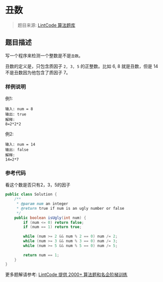 # 丑数
 > 题目来源: [LintCode 算法题库](https://www.lintcode.com/problem/ugly-number/?utm_source=sc-github-wzz)
 ## 题目描述
 写一个程序来检测一个整数是不是`丑数`。

丑数的定义是，只包含质因子 `2, 3, 5` 的正整数。比如 6, 8 就是丑数，但是 14 不是丑数因为他包含了质因子 7。
 ### 样例说明
 例1:
```
输入: num = 8 
输出: true
解释:
8=2*2*2
```
例2:
```
输入: num = 14 
输出: false
解释:
14=2*7 
```

 ### 参考代码
 看这个数是否只有2，3，5的因子
```java
public class Solution {
    /**
     * @param num an integer
     * @return true if num is an ugly number or false
     */
    public boolean isUgly(int num) {
        if (num <= 0) return false;  
        if (num == 1) return true;  
          
        while (num >= 2 && num % 2 == 0) num /= 2;  
        while (num >= 3 && num % 3 == 0) num /= 3;  
        while (num >= 5 && num % 5 == 0) num /= 5;  
          
        return num == 1;
    }
}
```
 更多题解请参考: [LintCode 提供 2000+ 算法题和名企阶梯训练](https://www.lintcode.com/problem/?utm_source=sc-github-wzz)